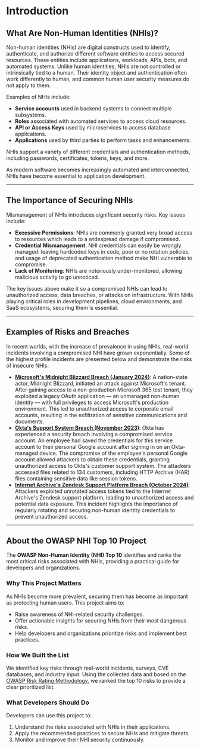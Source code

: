 # Introduction

## What Are Non-Human Identities (NHIs)?

Non-human identities (NHIs) are digital constructs used to identify, authenticate, and authorize different software entities to access secured resources. These entities include applications, workloads, APIs, bots, and automated systems. Unlike human identities, NHIs are not controlled or intrinsically tied to a human. Their identity object and authentication often work differently to human, and common human user security measures do not apply to them.

Examples of NHIs include:

- **Service accounts** used in backend systems to connect multiple subsystems.
- **Roles** associated with automated services to access cloud resources.
- **API or Access Keys** used by microservices to access database applications.
- **Applications** used by third parties to perform tasks and enhancements.

NHIs support a variety of different credentials and authentication methods, including passwords, certificates, tokens, keys, and more.

As modern software becomes increasingly automated and interconnected, NHIs have become essential to application development.

---

## The Importance of Securing NHIs

Mismanagement of NHIs introduces significant security risks. Key issues include:

- **Excessive Permissions**: NHIs are commonly granted very broad access to resources which leads to a widespread damage if compromised.
- **Credential Mismanagement**: NHI credentials can easily be wrongly managed: leaving hardcoded keys in code, poor or no rotation policies, and usage of deprecated authentication method make NHI vulnerable to compromise. 
- **Lack of Monitoring**: NHIs are notoriously under-monitored, allowing malicious activity to go unnoticed.

The key issues above make it so a compromised NHIs can lead to unauthorized access, data breaches, or attacks on infrastructure. With NHIs playing critical roles in development pipelines, cloud environments, and SaaS ecosystems, securing them is essential.

---

## Examples of Risks and Breaches

In recent worlds, with the increase of prevalence in using NHIs, real-world incidents involving a compromised NHI have grown exponentially. Some of the highest profile incidents are presented below and demonstrate the risks of insecure NHIs:

- [**Microsoft's Midnight Blizzard Breach (January 2024)**](https://www.microsoft.com/en-us/security/blog/2024/01/25/midnight-blizzard-guidance-for-responders-on-nation-state-attack/): A nation-state actor, Midnight Blizzard, initiated an attack against Microsoft's tenant. After gaining access to a non-production Microsoft 365 test tenant, they exploited a legacy OAuth application — an unmanaged non-human identity — with full privileges to access Microsoft's production environment. This led to unauthorized access to corporate email accounts, resulting in the exfiltration of sensitive communications and documents. 
- [**Okta's Support System Breach (November 2023)**](https://sec.okta.com/articles/2023/11/unauthorized-access-oktas-support-case-management-system-root-cause): Okta has experienced a security breach involving a compromised service account. An employee had saved the credentials for this service account to their personal Google account after signing in on an Okta-managed device. The compromise of the employee's personal Google account allowed attackers to obtain these credentials, granting unauthorized access to Okta's customer support system. The attackers accessed files related to 134 customers, including HTTP Archive (HAR) files containing sensitive data like session tokens.
- [**Internet Archive's Zendesk Support Platform Breach (October 2024)**](https://www.bleepingcomputer.com/news/security/internet-archive-breached-again-through-stolen-access-tokens/): Attackers exploited unrotated access tokens tied to the Internet Archive's Zendesk support platform, leading to unauthorized access and potential data exposure.  This incident highlights the importance of regularly rotating and securing non-human identity credentials to prevent unauthorized access. 

---

## About the OWASP NHI Top 10 Project

The **OWASP Non-Human Identity (NHI) Top 10** identifies and ranks the most critical risks associated with NHIs, providing a practical guide for developers and organizations. 

### Why This Project Matters

As NHIs become more prevalent, securing them has become as important as protecting human users. This project aims to:

- Raise awareness of NHI-related security challenges.
- Offer actionable insights for securing NHIs from their most dangerous risks.
- Help developers and organizations prioritize risks and implement best practices.

### How We Built the List

We identified key risks through real-world incidents, surveys, CVE databases, and industry input. Using the collected data and based on the [OWASP Risk Rating Methodology](https://owasp.org/www-community/OWASP_Risk_Rating_Methodology), we ranked the top 10 risks to provide a clear prioritized list.

### What Developers Should Do

Developers can use this project to:

1. Understand the risks associated with NHIs in their applications.
2. Apply the recommended practices to secure NHIs and mitigate threats.
3. Monitor and improve their NHI security continuously.
